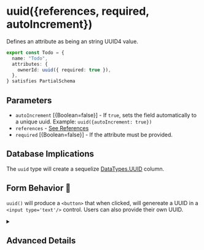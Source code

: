 # uuid({references, required, autoIncrement})

Defines an attribute as being an string UUID4 value.

```ts
export const Todo = {
  name: "Todo",
  attributes: {
    ownerId: uuid({ required: true }),
  },
} satisfies PartialSchema
```

## Parameters

- `autoIncrement` [{Boolean=false}] - If `true`, sets the field automatically to a unique uuid. Example: `uuid({autoIncrement: true})`
- `references` - [See References]()
- `required` [{Boolean=false}] - If the attribute must be provided.

## Database Implications

The `uuid` type will create a sequelize [DataTypes.UUID](https://sequelize.org/docs/v6/core-concepts/model-basics/#uuids) column.

## Form Behavior 🛑

`uuid()` will produce a `<button>` that when clicked, will genereate a UUID in a `<input type='text'/>` control. Users can also provide their
own UUID.

<details>
<summary>

## Advanced Details

</summary>

### Control Type

```js
{
  type: "UUID4",
  allowNull: Boolean,
}
```

### Sequelize Type

```js
{
 type: "STRING",
  typeArgs: [36],
  allowNull: true,
}
```

</details>
